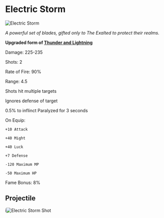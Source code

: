 # Electric Storm

![Electric Storm](https://vwiki.valorserver.com/api/item/picture/Electric%20storm)

 <i>A powerful set of blades, gifted only to The Exalted to protect their realms.</i>
 
 **Upgraded form of [Thunder and Lightning](https://wiki-test.valorserver.com/docs/items/weapons/blades/ut/Thunder_and_Lightning)**
 
 Damage: 225-235
 
 Shots: 2
 
 Rate of Fire: 90%
 
 Range: 4.5
 
 Shots hit multiple targets
 
 Ignores defense of target
 
 0.5% to inflinct Paralyzed for 3 seconds
 
 On Equip:
 
    +10 Attack
    
    +40 Might
    
    +40 Luck
     
    +7 Defense
     
    -120 Maximum MP
     
    -50 Maximum HP
     
Fame Bonus: 8%

## Projectile
i![Electric Storm Shot](https://cdn.discordapp.com/attachments/953134990428868629/969066517205499924/electric_storm.gif)
    
 
